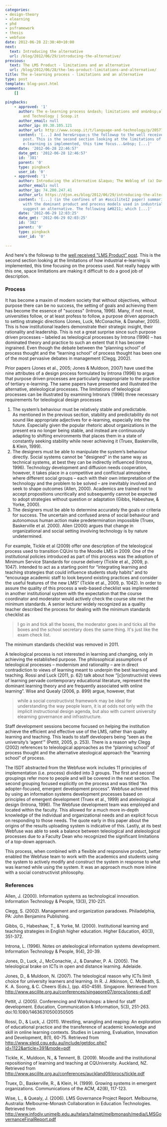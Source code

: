 ```yaml
---
categories:
- design-theory
- elearning
- phd
- psframework
- thesis
- webfuse
date: 2012-06-28 22:30:40+10:00
next:
  text: Introducing the alternative
  url: /blog/2012/06/29/introducing-the-alternative/
previous:
  text: The LMS Product - limitations and an alternative
  url: /blog/2012/06/28/the-lms-product-limitations-and-alternative/
title: The e-learning process - limitations and an alternative
type: post
template: blog-post.html
comments:
    []
    
pingbacks:
    - approved: '1'
      author: The e-learning process &ndash; limitations and an&nbsp;alternative | Language
        and Technology | Scoop.it
      author_email: null
      author_ip: 89.30.105.121
      author_url: http://www.scoop.it/t/language-and-technology/p/2057788971/the-e-learning-process-limitations-and-an-alternative
      content: '[...] And here&rsquo;s the followup to the well received &ldquo;LMS Product&rdquo;
        post. This is the second section looking at the limitations of how industrial
        e-learning is implemented, this time focus...&nbsp; [...]'
      date: '2012-06-28 22:46:57'
      date_gmt: '2012-06-28 12:46:57'
      id: '381'
      parent: '0'
      type: pingback
      user_id: '0'
    - approved: '1'
      author: Introducing the alternative &laquo; The Weblog of (a) David Jones
      author_email: null
      author_ip: 74.200.247.41
      author_url: https://djon.es/blog/2012/06/29/introducing-the-alternative/
      content: '[...] (in the confines of an #ascilite12 paper) summarise some constraints
        with the dominant product and process models used in industrial e-learning and
        suggest an alternative. The following &#8211; which [...]'
      date: '2012-06-29 12:03:25'
      date_gmt: '2012-06-29 02:03:25'
      id: '382'
      parent: '0'
      type: pingback
      user_id: '0'
    
---
```

And here's the followup to the [well received "LMS Product" post](/blog/2012/06/28/the-lms-product-limitations-and-alternative/). This is the second section looking at the limitations of how industrial e-learning is implemented, this time focusing on the process used. Not really happy with this one, space limitations are making it difficult to do a good job of description.

### Process

It has become a maxim of modern society that without objectives, without purpose there can be no success, the setting of goals and achieving them has become the essence of "success" (Introna, 1996). Many, if not most, universities follow, or at least profess to follow, a purpose driven approach to setting strategic directions (Jones, Luck, McConachie, & Danaher, 2005). This is how institutional leaders demonstrate their strategic insight, their rationality and leadership. This is not a great surprise since such purpose driven processes – labeled as teleological processes by Introna (1996) – has dominated theory and practice to such an extent that it has become ingrained. Even though the debate between the “planning school” of process thought and the “learning school” of process thought has been one of the most pervasive debates in management (Clegg, 2002).

Prior papers (Jones et al., 2005; Jones & Muldoon, 2007) have used the nine attributes of a design process formulated by Introna (1996) to argue that purpose driven processes are particularly inappropriate to the practice of tertiary e-learning. The same papers have presented and illustrated the alternative, ateleological processes. The limitations of teleological processes can be illustrated by examining Introna’s (1996) three necessary requirements for teleological design processes

1. The system’s behaviour must be relatively stable and predictable.  
    As mentioned in the previous section, stability and predictability do not sound like appropriate adjectives for e-learning, especially into the future. Especially given the popular rhetoric about organizations in the present era no longer being stable, and instead are continuously adapting to shifting environments that places them in a state of constantly seeking stability while never achieving it (Truex, Baskerville, & Klein, 1999).
2. The designers must be able to manipulate the system’s behaviour directly. Social systems cannot be "designed" in the same way as technical systems, at best they can be indirectly influenced (Introna, 1996). Technology development and diffusion needs cooperation, however, it takes place in a competitive and conflictual atmosphere where different social groups – each with their own interpretation of the technology and the problem to be solved – are inevitably involved and seek to shape outcomes (Allen, 2000). Academics are trained not to accept propositions uncritically and subsequently cannot be expected to adopt strategies without question or adaptation (Gibbs, Habeshaw, & Yorke, 2000).
3. The designers must be able to determine accurately the goals or criteria for success. The uncertain and confused arena of social behaviour and autonomous human action make predetermination impossible (Truex, Baskerville et al. 2000). Allen (2000) argues that change in organizational and social setting involving technology is by nature undetermined.

For example, Tickle et al (2009) offer one description of the teleological process used to transition CQUni to the Moodle LMS in 2009. One of the institutional policies introduced as part of this process was the adoption of Minimum Service Standards for course delivery (Tickle et al., 2009, p. 1047). Intended to act as a starting point for “integrating learning and teaching strategies that could influence students study habits” and to “encourage academic staff to look beyond existing practices and consider the useful features of the new LMS” (Tickle et al., 2009, p. 1042). In order to assure the quality of this process a web-based checklist was implemented in another institutional system with the expectation that the course coordinator and moderator would actively check the course site met the minimum standards. A senior lecturer widely recognized as a quality teacher described the process for dealing with the minimum standards checklist as

> I go in and tick all the boxes, the moderator goes in and ticks all the boxes and the school secretary does the same thing. It's just like the exam check list.

The minimum standards checklist was removed in 2011.

A teleological process is not interested in learning and changing, only in achieving the established purpose. The philosophical assumptions of teleological processes – modernism and rationality – are in direct contradiction to views of learning meant to underpin the best learning and teaching. Rossi and Luck (2011, p. 62) talk about how “\[c\]onstructivist views of learning pervade contemporary educational literature, represent the dominant learning theory and are frequently associated with online learning”. Wise and Quealy (2006, p. 899) argue, however, that

> while a social constructivist framework may be ideal for understanding the way people learn, it is at odds not only with the implicit instructional design agenda, but also with current university elearning governance and infrastructure.

Staff development sessions become focused on helping the institution achieve the efficient and effective use of the LMS, rather than quality learning and teaching. This leads to staff developers being “seen as the university’s ‘agent’” (Pettit, 2005, p. 253). There is a reason why Clegg (2002) references to teleological approaches as the “planning school” of process thought and the alternative ateological approach the “learning school” of process.

The ISDT abstracted from the Webfuse work includes 11 principles of implementation (i.e. process) divided into 3 groups. The first and second groupings refer more to people and will be covered in the next section. The second grouping focused explicitly on the process and was titled “An adopter-focused, emergent development process”. Webfuse achieved this by using an information systems development processes based on principles of emergent development (Truex et al., 1999) and ateleological design (Introna, 1996). The Webfuse development team was employed and located within the faculty. This allowed for a much more in-depth knowledge of the individual and organizational needs and an explicit focus on responding to those needs. The quote early in this paper about the origins of the results uploading system is indicative of this. Lastly, at its best Webfuse was able to seek a balance between teleological and ateleological processes due to a Faculty Dean who recognized the significant limitations of a top-down approach.

This process, when combined with a flexible and responsive product, better enabled the Webfuse team to work with the academics and students using the system to actively modify and construct the system in response to what was learned while using the system. It was an approach much more inline with a social constructivist philosophy.

### References

Allen, J. (2000). Information systems as technological innovation. Information Technology & People, 13(3), 210-221.

Clegg, S. (2002). Management and organization paradoxes. Philadelphia, PA: John Benjamins Publishing.

Gibbs, G., Habeshaw, T., & Yorke, M. (2000). Institutional learning and teaching strategies in English higher education. Higher Education, 40(3), 351-372.

Introna, L. (1996). Notes on ateleological information systems development. Information Technology & People, 9(4), 20-39.

Jones, D., Luck, J., McConachie, J., & Danaher, P. A. (2005). The teleological brake on ICTs in open and distance learning. Adelaide.

Jones, D., & Muldoon, N. (2007). The teleological reason why ICTs limit choice for university learners and learning. In R. J. Atkinson, C. McBeath, S. K. A. Soong, & C. Cheers (Eds.), (pp. 450-459). Singapore. Retrieved from http://www.ascilite.org.au/conferences/singapore07/procs/jones-d.pdf

Pettit, J. (2005). Conferencing and Workshops: a blend for staff development. Education, Communication & Information, 5(3), 251-263. doi:10.1080/14636310500350505

Rossi, D., & Luck, J. (2011). Wrestling, wrangling and reaping: An exploration of educational practice and the transference of academic knowledge and skill in online learning contexts. Studies in Learning, Evaluation, Innovation and Development, 8(1), 60-75. Retrieved from http://www.sleid.cqu.edu.au/include/getdoc.php?id=1122&article=391&mode=pdf

Tickle, K., Muldoon, N., & Tennent, B. (2009). Moodle and the institutional repositioning of learning and teaching at CQUniversity. Auckland, NZ. Retrieved from http://www.ascilite.org.au/conferences/auckland09/procs/tickle.pdf

Truex, D., Baskerville, R., & Klein, H. (1999). Growing systems in emergent organizations. Communications of the ACM, 42(8), 117-123.

Wise, L., & Quealy, J. (2006). LMS Governance Project Report. Melbourne, Australia: Melbourne-Monash Collaboration in Education Technologies. Retrieved from http://www.infodiv.unimelb.edu.au/telars/talmet/melbmonash/media/LMSGovernanceFinalReport.pdf